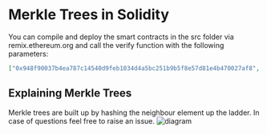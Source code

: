 # Merkle Trees in Solidity

You can compile and deploy the smart contracts in the src folder via remix.ethereum.org and call the verify function with the following parameters:

```json
["0x948f90037b4ea787c14540d9feb1034d4a5bc251b9b5f8e57d81e4b470027af8", "0x63ac1b92046d474f84be3aa0ee04ffe5600862228c81803cce07ac40484aee43"], "0x074b43252ffb4a469154df5fb7fe4ecce30953ba8b7095fe1e006185f017ad10", "0x1bbd78ae6188015c4a6772eb1526292b5985fc3272ead4c65002240fb9ae5d13", 2 
```


## Explaining Merkle Trees
Merkle trees are built up by hashing the neighbour element up the ladder. In case of questions feel free to raise an issue.
![diagram](https://user-images.githubusercontent.com/43786652/148434036-c7babff1-c2fa-4ed7-a5e5-f1cd69a35ef5.jpg)


